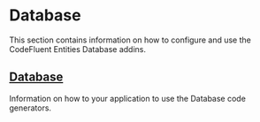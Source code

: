 # Database

This section contains information on how to configure and use the CodeFluent Entities Database addins.

## [Database](addins/database.md)

Information on how to your application to use the Database code generators.